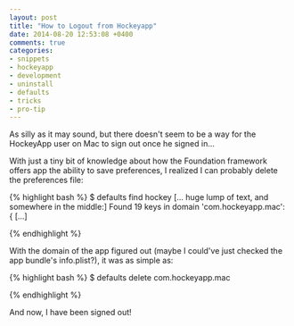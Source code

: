 ```yaml
---
layout: post
title: "How to Logout from Hockeyapp"
date: 2014-08-20 12:53:08 +0400
comments: true
categories: 
- snippets
- hockeyapp
- development
- uninstall
- defaults
- tricks
- pro-tip
---
```


As silly as it may sound, but there doesn't seem to be a way for the HockeyApp user on Mac to sign out once he signed in...

With just a tiny bit of knowledge about how the Foundation framework offers app the ability to save preferences, I realized I can probably delete the preferences file:

{% highlight bash %}
$ defaults find hockey
[... huge lump of text, and somewhere in the middle:]
Found 19 keys in domain 'com.hockeyapp.mac': {
[...]

{% endhighlight %}

With the domain of the app figured out (maybe I could've just checked the app bundle's info.plist?), it was as simple as:

{% highlight bash %}
$ defaults delete com.hockeyapp.mac

{% endhighlight %}

And now, I have been signed out!
